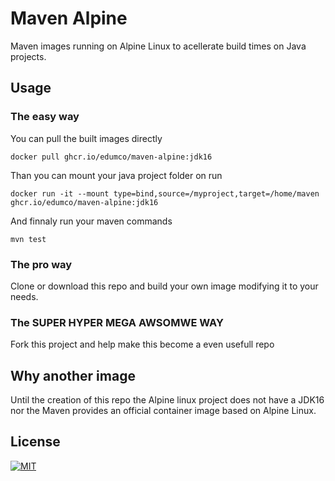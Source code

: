 # Maven Alpine

Maven images running on Alpine Linux to acellerate build times on Java projects.

## Usage

### The easy way

You can pull the built images directly

```shell
docker pull ghcr.io/edumco/maven-alpine:jdk16
```

Than you can mount your java project folder on run 

```shell
docker run -it --mount type=bind,source=/myproject,target=/home/maven ghcr.io/edumco/maven-alpine:jdk16
```

And finnaly run your maven commands

```shell
mvn test
```

### The pro way

Clone or download this repo and build your own image modifying it to your needs.

### The SUPER HYPER MEGA AWSOMWE WAY

Fork this project and help make this become a even usefull repo

## Why another image

Until the creation of this repo the Alpine linux project does not have a JDK16 nor the Maven provides an official container image based on Alpine Linux.

## License

[![MIT](https://img.shields.io/github/license/edumco/maven-alpine-openjdk)](https://github.com/edumco/maven-alpine-openjdk/)
